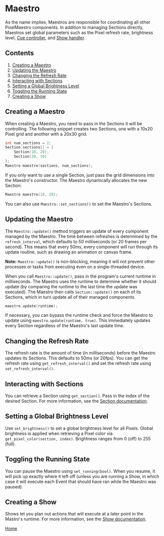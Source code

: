 # Maestro
As the name implies, Maestros are responsible for coordinating all other PixelMaestro components. In addition to managing Sections directly, Maestros set global parameters such as the Pixel refresh rate, brightness level, [Cue controller](cue.md), and [Show handler](show.md).

## Contents
1. [Creating a Maestro](#creating-a-maestro)
2. [Updating the Maestro](#updating-the-maestro)
3. [Changing the Refresh Rate](#changing-the-refresh-rate)
4. [Interacting with Sections](#interacting-with-sections)
5. [Setting a Global Brightness Level](#setting-a-global-brightness-level)
6. [Toggling the Running State](#toggling-the-running-state)
7. [Creating a Show](#creating-a-show)

## Creating a Maestro
When creating a Maestro, you need to pass in the Sections it will be controlling. The following snippet creates two Sections, one with a 10x20 Pixel grid and another with a 20x30 grid.
```c++
int num_sections = 2;
Section sections[] = {
	Section(10, 20),
	Section(20, 30)
};
Maestro maestro(sections, num_sections);
```

If you only want to use a single Section, just pass the grid dimensions into the Maestro's constructor. The Maestro dynamically allocates the new Section:
```c++
Maestro maestro(10, 20);
```

You can also use `Maestro::set_sections()` to set the Maestro's Sections.

## Updating the Maestro
The `Maestro::update()` method triggers an update of every component managed by the Maestro. The time between refreshes is determined by the `refresh_interval`, which defaults to 50 milliseconds (or 20 frames per second). This means that every 50ms, every component will run through its update routine, such as drawing an animation or canvas frame.

**Note:** `Maestro::update()` is non-blocking, meaning it will not prevent other processes or tasks from executing even on a single-threaded device.

When you call `Maestro::update()`, pass in the program's current runtime in milliseconds. The Maestro uses the runtime to determine whether it should update (by comparing the runtime to the last time the update was executed). The Maestro then calls `Section::update()` on each of its Sections, which in turn update all of their managed components.
```c++
maestro.update(runtime);
```
If necessary, you can bypass the runtime check and force the Maestro to update using `maestro.update(runtime, true)`. This immediately updates every Section regardless of the Maestro's last update time.

## Changing the Refresh Rate
The refresh rate is the amount of time (in milliseconds) before the Maestro updates its Sections. This defaults to 50ms (or 20fps). You can get the refresh rate using `get_refresh_interval()` and set the refresh rate using `set_refresh_interval()`.

## Interacting with Sections
You can retrieve a Section using `get_section()`. Pass in the index of the desired Section. For more information, see the [Section documentation](section.md).

## Setting a Global Brightness Level
Use `set_brightness()` to set a global brightness level for all Pixels. Global brightness is applied when retrieving a Pixel color via `get_pixel_color(section, index)`. Brightness ranges from 0 (off) to 255 (full).

## Toggling the Running State
You can pause the Maestro using `set_running(bool)`. When you resume, it will pick up exactly where it left off (unless you are running a Show, in which case it will execute each Event that should have ran while the Maestro was paused).

## Creating a Show
Shows let you plan out actions that will execute at a later point in the Mastro's runtime. For more information, see the [Show documentation](show.md).

[Home](README.md)
